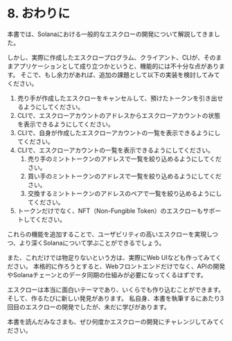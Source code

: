 # 8. おわりに

本書では、Solanaにおける一般的なエスクローの開発について解説してきました。

しかし、実際に作成したエスクロープログラム、クライアント、CLIが、そのままアプリケーションとして成り立つかというと、機能的には不十分な点があります。
そこで、もし余力があれば、追加の課題として以下の実装を検討してみてください。

1. 売り手が作成したエスクローをキャンセルして、預けたトークンを引き出せるようにしてください。
2. CLIで、エスクローアカウントのアドレスからエスクローアカウントの状態を表示できるようにしてください。
3. CLIで、自身が作成したエスクローアカウントの一覧を表示できるようにしてください。
4. CLIで、エスクローアカウントの一覧を表示できるようにしてください。
   1. 売り手のミントトークンのアドレスで一覧を絞り込めるようにしてください。
   2. 買い手のミントトークンのアドレスで一覧を絞り込めるようにしてください。
   3. 交換するミントトークンのアドレスのペアで一覧を絞り込めるようにしてください。
5. トークンだけでなく、NFT（Non-Fungible Token）のエスクローもサポートしてください。

これらの機能を追加することで、ユーザビリティの高いエスクローを実現しつつ、より深くSolanaについて学ぶことができるでしょう。

また、これだけでは物足りないという方は、実際にWeb UIなども作ってみてください。
本格的に作ろうとすると、Webフロントエンドだけでなく、APIの開発やSolanaチェーンとのデータ同期の仕組みが必要になってくるはずです。

エスクローは本当に面白いテーマであり、いくらでも作り込むことができます。そして、作るたびに新しい発見があります。
私自身、本書を執筆するにあたり3回目のエスクローの開発でしたが、未だに学びがあります。

本書を読んだみなさまも、ぜひ何度かエスクローの開発にチャレンジしてみてください。

<hr style="break-before: page; visibility: hidden; margin: 0px; padding: 0px; height: 1px;" />